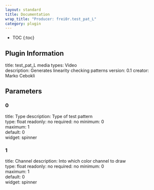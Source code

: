 ```yaml
---
layout: standard
title: Documentation
wrap_title: "Producer: frei0r.test_pat_L"
category: plugin
---
```

* TOC
{:toc}

## Plugin Information

title: test_pat_L
media types:
Video  
description: Generates linearity checking patterns
version: 0.1
creator: Marko Cebokli

## Parameters

### 0

title: Type  description:
Type of test pattern  
type: float
readonly: no
required: no
minimum: 0  
maximum: 1  
default: 0  
widget: spinner  

### 1

title: Channel  description:
Into which color channel to draw  
type: float
readonly: no
required: no
minimum: 0  
maximum: 1  
default: 0  
widget: spinner  

